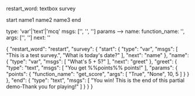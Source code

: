 
restart_word: textbox
survey

start
name1
name2
name3
end


type: 'var'|'text'|'mcq'
msgs: ['', '', '']
params --> name: function_name: '', args: ['', '']
next: ''





{
    "restart_word": "restart",
    "survey": {
        "start": {
            "type": "var",
            "msgs": [
                "This is a test survey.",
                "What is today's date?"
            ],
            "next": "name"
        },
        "name": {
            "type": "var",
            "msgs": [
                "What's 5 + 5?"
            ],
            "next": "greet"
        },
        "greet": {
            "type": "text",
            "msgs": [
                "You get %%points%% points!"
            ],
            "params": {
                "points": {
                    "function_name": "get_score",
                    "args": [
                        "True",
                        "None",
                        10,
                        5
                    ]
                }
            }
        },
        "end": {
            "type": "text",
            "msgs": [
                "You win! This is the end of this partial demo-Thank you for playing!"
            ]
        }
    }
}